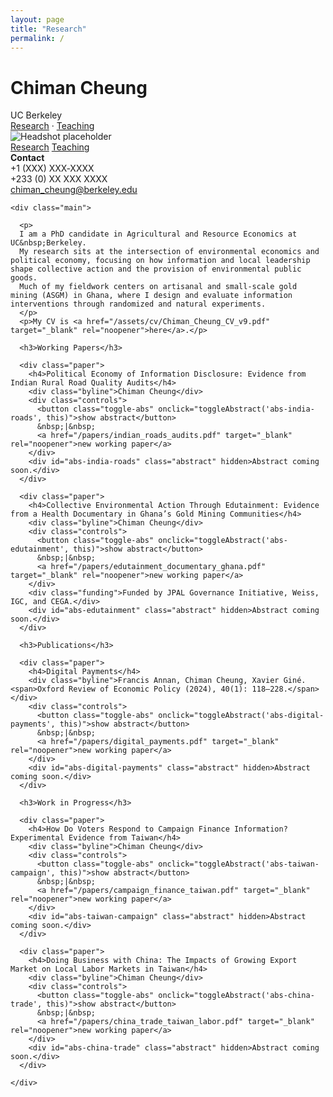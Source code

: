 ```yaml
---
layout: page
title: "Research"
permalink: /
---
```


<link rel="stylesheet" href="/assets/css/styles.css"/>

<div class="container">

  <div class="header">
    <h1>Chiman Cheung</h1>
    <div class="affil">UC Berkeley</div>
  </div>

  <div class="nav-top">
  <a href="/">Research</a> ·
  <a href="/teaching/">Teaching</a>
</div>


  <div class="grid">
    <div class="sidebar">
      <img src="/assets/img/headshot_placeholder.png" alt="Headshot placeholder">
      <div class="links">
        <a href="/">Research</a>
        <a href="/teaching/">Teaching</a>
      </div>
      <div class="contact">
        <div><strong>Contact</strong></div>
        <div>+1 (XXX) XXX‑XXXX</div>
        <div>+233 (0) XX XXX XXXX</div>
        <div><a href="mailto:chiman_cheung@berkeley.edu">chiman_cheung@berkeley.edu</a></div>
      </div>
    </div>

    <div class="main">

      <p>
      I am a PhD candidate in Agricultural and Resource Economics at UC&nbsp;Berkeley. 
      My research sits at the intersection of environmental economics and political economy, focusing on how information and local leadership shape collective action and the provision of environmental public goods. 
      Much of my fieldwork centers on artisanal and small‑scale gold mining (ASGM) in Ghana, where I design and evaluate information interventions through randomized and natural experiments.
      </p>
      <p>My CV is <a href="/assets/cv/Chiman_Cheung_CV_v9.pdf" target="_blank" rel="noopener">here</a>.</p>

      <h3>Working Papers</h3>

      <div class="paper">
        <h4>Political Economy of Information Disclosure: Evidence from Indian Rural Road Quality Audits</h4>
        <div class="byline">Chiman Cheung</div>
        <div class="controls">
          <button class="toggle-abs" onclick="toggleAbstract('abs-india-roads', this)">show abstract</button>
          &nbsp;|&nbsp;
          <a href="/papers/indian_roads_audits.pdf" target="_blank" rel="noopener">new working paper</a>
        </div>
        <div id="abs-india-roads" class="abstract" hidden>Abstract coming soon.</div>
      </div>

      <div class="paper">
        <h4>Collective Environmental Action Through Edutainment: Evidence from a Health Documentary in Ghana’s Gold Mining Communities</h4>
        <div class="byline">Chiman Cheung</div>
        <div class="controls">
          <button class="toggle-abs" onclick="toggleAbstract('abs-edutainment', this)">show abstract</button>
          &nbsp;|&nbsp;
          <a href="/papers/edutainment_documentary_ghana.pdf" target="_blank" rel="noopener">new working paper</a>
        </div>
        <div class="funding">Funded by JPAL Governance Initiative, Weiss, IGC, and CEGA.</div>
        <div id="abs-edutainment" class="abstract" hidden>Abstract coming soon.</div>
      </div>

      <h3>Publications</h3>

      <div class="paper">
        <h4>Digital Payments</h4>
        <div class="byline">Francis Annan, Chiman Cheung, Xavier Giné. <span>Oxford Review of Economic Policy (2024), 40(1): 118–228.</span></div>
        <div class="controls">
          <button class="toggle-abs" onclick="toggleAbstract('abs-digital-payments', this)">show abstract</button>
          &nbsp;|&nbsp;
          <a href="/papers/digital_payments.pdf" target="_blank" rel="noopener">new working paper</a>
        </div>
        <div id="abs-digital-payments" class="abstract" hidden>Abstract coming soon.</div>
      </div>

      <h3>Work in Progress</h3>

      <div class="paper">
        <h4>How Do Voters Respond to Campaign Finance Information? Experimental Evidence from Taiwan</h4>
        <div class="byline">Chiman Cheung</div>
        <div class="controls">
          <button class="toggle-abs" onclick="toggleAbstract('abs-taiwan-campaign', this)">show abstract</button>
          &nbsp;|&nbsp;
          <a href="/papers/campaign_finance_taiwan.pdf" target="_blank" rel="noopener">new working paper</a>
        </div>
        <div id="abs-taiwan-campaign" class="abstract" hidden>Abstract coming soon.</div>
      </div>

      <div class="paper">
        <h4>Doing Business with China: The Impacts of Growing Export Market on Local Labor Markets in Taiwan</h4>
        <div class="byline">Chiman Cheung</div>
        <div class="controls">
          <button class="toggle-abs" onclick="toggleAbstract('abs-china-trade', this)">show abstract</button>
          &nbsp;|&nbsp;
          <a href="/papers/china_trade_taiwan_labor.pdf" target="_blank" rel="noopener">new working paper</a>
        </div>
        <div id="abs-china-trade" class="abstract" hidden>Abstract coming soon.</div>
      </div>

    </div>
  </div>
</div>

<script src="/assets/js/toggle.js"></script>
